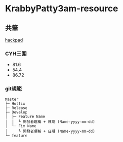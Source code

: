 # KrabbyPatty3am-resource

## 共筆
[hackpad](https://hackpad.com/IDEA-BOX-Pmo7Ho8qYKC)

### CYH三圍
- 81.6 
- 54.4 
- 86.72

### git規範
```
Master
├─ Hotfix
├─ Release
├─ Develop
│  ├─ Feature Name
│  │  └ 開發者暱稱 + 日期 (Name-yyyy-mm-dd)
│  └─ Fix Name
│     └ 開發者暱稱 + 日期 (Name-yyyy-mm-dd)
└─ feature

```